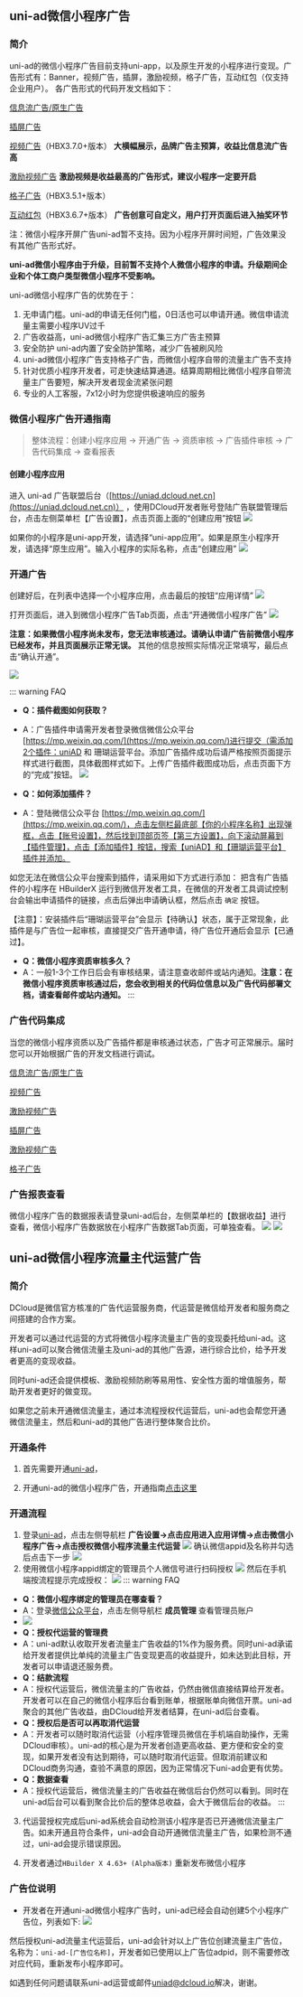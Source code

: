## uni-ad微信小程序广告
### 简介

uni-ad的微信小程序广告目前支持uni-app，以及原生开发的小程序进行变现。广告形式有：Banner，视频广告，插屏，激励视频，格子广告，互动红包（仅支持企业用户）。
各广告形式的代码开发文档如下：

[信息流广告/原生广告](https://uniapp.dcloud.net.cn/uni-ad/ad-component.html)

[插屏广告](https://uniapp.dcloud.io/uni-ad/ad-interstitial.html)

[视频广告](https://uniapp.dcloud.net.cn/uni-ad/ad-video.html)（HBX3.7.0+版本） **大横幅展示，品牌广告主预算，收益比信息流广告高**

[激励视频广告](https://uniapp.dcloud.io/uni-ad/ad-rewarded-video.html) **激励视频是收益最高的广告形式，建议小程序一定要开启**

[格子广告](https://uniapp.dcloud.io/uni-ad/ad-grid.html)（HBX3.5.1+版本）

[互动红包](https://uniapp.dcloud.net.cn/uni-ad/ad-interactive.html)（HBX3.6.7+版本） **广告创意可自定义，用户打开页面后进入抽奖环节**

注：微信小程序开屏广告uni-ad暂不支持。因为小程序开屏时间短，广告效果没有其他广告形式好。

**uni-ad微信小程序由于升级，目前暂不支持个人微信小程序的申请。升级期间企业和个体工商户类型微信小程序不受影响。**

uni-ad微信小程序广告的优势在于：
1. 无申请门槛。uni-ad的申请无任何门槛，0日活也可以申请开通。微信申请流量主需要小程序UV过千
2. 广告收益高，uni-ad微信小程序广告汇集三方广告主预算
3. 安全防护 uni-ad内置了安全防护策略，减少广告被刷风险
4. uni-ad微信小程序广告支持格子广告，而微信小程序自带的流量主广告不支持
5. 针对优质小程序开发者，可走快速结算通道。结算周期相比微信小程序自带流量主广告要短，解决开发者现金流紧张问题
6. 专业的人工客服，7x12小时为您提供极速响应的服务



### 微信小程序广告开通指南

>整体流程：创建小程序应用 -> 开通广告 -> 资质审核 -> 广告插件审核 -> 广告代码集成 -> 查看报表

#### 创建小程序应用
进入 uni-ad 广告联盟后台（[https://uniad.dcloud.net.cn](https://uniad.dcloud.net.cn)） ，使用DCloud开发者账号登陆广告联盟管理后台，点击左侧菜单栏【广告设置】，点击页面上面的“创建应用”按钮
![](https://web-ext-storage.dcloud.net.cn/doc/ad/wx_dcloud/app_list.png)

如果你的小程序是uni-app开发，请选择“uni-app应用”。如果是原生小程序开发，请选择“原生应用”。输入小程序的实际名称，点击“创建应用”
![](https://web-ext-storage.dcloud.net.cn/doc/ad/wx_dcloud/create_app.png)

### 开通广告
创建好后，在列表中选择一个小程序应用，点击最后的按钮“应用详情”
![](https://web-ext-storage.dcloud.net.cn/doc/ad/wx_dcloud/open_ad.png)


打开页面后，进入到微信小程序广告Tab页面，点击“开通微信小程序广告”
![](https://web-ext-storage.dcloud.net.cn/doc/ad/wx_dcloud/open_wx_ad.png)

**注意：如果微信小程序尚未发布，您无法审核通过。请确认申请广告前微信小程序已经发布，并且页面展示正常无误。**
其他的信息按照实际情况正常填写，最后点击“确认开通”。

![](https://web-ext-storage.dcloud.net.cn/doc/ad/wx_dcloud/open_wx_ad1.png)

::: warning FAQ

- **Q：插件截图如何获取？**
- A：广告插件申请需开发者登录微信微信公众平台 [https://mp.weixin.qq.com/](https://mp.weixin.qq.com/)进行提交（需添加2个插件：uniAD 和 珊瑚运营平台。添加广告插件成功后请严格按照页面提示样式进行截图，具体截图样式如下。上传广告插件截图成功后，点击页面下方的“完成”按钮。
![](https://web-ext-storage.dcloud.net.cn/doc/ad/wx_dcloud/wx-plugin.png)

- **Q：如何添加插件？**
- A：登陆微信公众平台 [https://mp.weixin.qq.com/](https://mp.weixin.qq.com/)，点击左侧栏最底部【你的小程序名称】出现弹框，点击【账号设置】，然后找到顶部页签【第三方设置】，向下滚动屏幕到【插件管理】，点击【添加插件】按钮，搜索【uniAD】和【珊瑚运营平台】插件并添加。

如您无法在微信公众平台搜索到插件，请采用如下方式进行添加：
把含有广告插件的小程序在 HBuilderX 运行到微信开发者工具，在微信的开发者工具调试控制台会输出申请插件的链接，点击后弹出申请确认框，然后点击 `确定` 按钮。

【注意】：安装插件后“珊瑚运营平台”会显示【待确认】状态，属于正常现象，此插件是与广告位一起审核，直接提交广告开通申请，待广告位开通后会显示【已通过】。

- **Q：微信小程序资质审核多久？**
- A：一般1-3个工作日后会有审核结果，请注意查收邮件或站内通知。**注意：在微信小程序资质审核通过后，您会收到相关的代码位信息以及广告代码部署文档，请查看邮件或站内通知。**
:::



### 广告代码集成
当您的微信小程序资质以及广告插件都是审核通过状态，广告才可正常展示。届时您可以开始根据广告的开发文档进行调试。

[信息流广告/原生广告](https://uniapp.dcloud.net.cn/uni-ad/ad-component.html)

[视频广告](https://uniapp.dcloud.net.cn/uni-ad/ad-video.html)

[激励视频广告](https://uniapp.dcloud.io/uni-ad/ad-rewarded-video.html)

[插屏广告](https://uniapp.dcloud.io/uni-ad/ad-interstitial.html)

[激励视频广告](https://uniapp.dcloud.io/uni-ad/ad-rewarded-video.html)

[格子广告](https://uniapp.dcloud.io/uni-ad/ad-grid.html)

### 广告报表查看
微信小程序广告的数据报表请登录uni-ad后台，左侧菜单栏的【数据收益】进行查看，微信小程序广告数据放在小程序广告数据Tab页面，可单独查看。
![](https://web-ext-storage.dcloud.net.cn/doc/ad/wx_dcloud/adp_income.png)
![](https://web-ext-storage.dcloud.net.cn/doc/ad/wx_dcloud/day_income.png)

## uni-ad微信小程序流量主代运营广告

### 简介

DCloud是微信官方核准的广告代运营服务商，代运营是微信给开发者和服务商之间搭建的合作方案。

开发者可以通过代运营的方式将微信小程序流量主广告的变现委托给uni-ad。这样uni-ad可以聚合微信流量主及uni-ad的其他广告源，进行综合比价，给予开发者更高的变现收益。

同时uni-ad还会提供模板、激励视频防刷等易用性、安全性方面的增值服务，帮助开发者更好的做变现。

如果您之前未开通微信流量主，通过本流程授权代运营后，uni-ad也会帮您开通微信流量主，然后和uni-ad的其他广告进行整体聚合比价。

### 开通条件
1. 首先需要开通[uni-ad](https://uniad.dcloud.net.cn)，

2. 开通uni-ad的微信小程序广告，开通指南[点击这里](#uni-ad微信小程序广告)

### 开通流程
1. 登录[uni-ad](https://uniad.dcloud.net.cn/)，点击左侧导航栏 **广告设置->点击应用进入应用详情->点击微信小程序广告->点击授权微信小程序流量主代运营**
   ![](https://web-ext-storage.dcloud.net.cn/doc/ad/wx_agency/apply.png)
   确认微信appid及名称并勾选后点击下一步
   ![](https://web-ext-storage.dcloud.net.cn/doc/ad/wx_agency/step.png)
2. 使用微信小程序appid绑定的管理员个人微信号进行扫码授权
   ![](https://web-ext-storage.dcloud.net.cn/doc/ad/wx_agency/qrcode_agree.png)
   然后在手机端按流程提示完成授权：
   ![](https://web-ext-storage.dcloud.net.cn/doc/ad/wx_agency/mobile.png)
::: warning FAQ
- **Q：微信小程序绑定的管理员在哪查看？**
- A：登录[微信公众平台](https://mp.weixin.qq.com/)，点击左侧导航栏 **成员管理** 查看管理员账户
- ![](https://web-ext-storage.dcloud.net.cn/doc/ad/wx_agency/mp_admin.png)
- **Q：授权代运营的管理费**
- A：uni-ad默认收取开发者流量主广告收益的1%作为服务费。同时uni-ad承诺给开发者提供比单纯的流量主广告变现更高的收益提升，如未达到此目标，开发者可以申请退还服务费。
- **Q：结款流程**
- A：授权代运营后，微信流量主的广告收益，仍然由微信直接结算给开发者。开发者可以在自己的微信小程序后台看到账单，根据账单向微信开票。uni-ad聚合的其他广告收益，由DCloud给开发者结算，在uni-ad后台查看。
- **Q：授权后是否可以再取消代运营**
- A：开发者可以随时取消代运营（小程序管理员微信在手机端自助操作，无需DCloud审核）。uni-ad的核心是为开发者创造更高收益、更方便和安全的变现，如果开发者没有达到期待，可以随时取消代运营。但取消前建议和DCloud商务沟通，查验不满意的原因，因为正常情况下uni-ad会更有优势。
- **Q：数据查看**
- A：授权代运营后，微信流量主的广告收益在微信后台仍然可以看到。同时在uni-ad后台可以看到聚合比价后的整体总收益，会大于微信后台的收益。
:::

3. 代运营授权完成后uni-ad系统会自动检测该小程序是否已开通微信流量主广告。如未开通且符合条件，uni-ad会自动开通微信流量主广告，如果检测不通过，uni-ad会提示错误原因。

4. 开发者通过`HBuilder X 4.63+ (Alpha版本)` 重新发布微信小程序

### 广告位说明
- 开发者在开通uni-ad微信小程序广告时，uni-ad已经会自动创建5个小程序广告位，列表如下:
  ![](https://web-ext-storage.dcloud.net.cn/doc/ad/wx_agency/adp_list.png)

然后授权uni-ad流量主代运营后，uni-ad会针对以上广告位创建流量主广告位，名称为：`uni-ad-[广告位名称]`，开发者如已使用以上广告位adpid，则不需要修改对应代码，重新发布小程序即可。

如遇到任何问题请联系uni-ad运营或邮件<a href="mailto:uniad@dcloud.io">uniad@dcloud.io</a>解决，谢谢。

